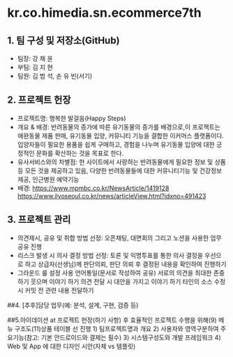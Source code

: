 # kr.co.himedia.sn.ecommerce7th

## 1. 팀 구성 및 저장소(GitHub)
- 팀장: 강 채 윤
- 부팀: 김 지 현
- 팀원: 김 범 석, 손 유 빈(서기)

## 2. 프로젝트 헌장
-  프로젝트명: 행복한 발걸음(Happy Steps)
- 개요 & 배경:
	반려동물의 증가에 따른 유기동물의 증가를 배경으로,이 프로젝트는 애완동물 제품 판매, 유기동물 입양, 커뮤니티 기능을 결합한 이커머스 플랫폼이다. 
	입양자들이 필요한 용품을 쉽게 구매하고, 경험을 나누며 유기동물 입양에 대한 긍정적인 문화를 확산하는 것을 목표로 한다.
- 유사서비스와의 차별점:
	한 사이트에서 사랑하는 반려동물에게 필요한 정보 및 상품 등 모든 것을 제공하고 있음, 다양한 반려동물들에 대한 커뮤니티기능 및 건강정보 제공, 인근병원 예약기능
- 배경:
	https://www.mpmbc.co.kr/NewsArticle/1419128 <br>
	https://www.ilyoseoul.co.kr/news/articleView.html?idxno=491423
	
## 3. 프로젝트 관리
- 의견제시, 공유 및 취합 방법 선정:
	오픈채팅, 대면회의 그리고 노션을 사용한 업무 공유 진행
- 리스크 발생 시 의사 결정 방법 선정:
	토론 및 익명투표를 통한 의사 결정을 우선으로 하고 상급자(선생님)께 판단의뢰, 판단 의뢰 후 결정된 내용을 확인하여 진행하기
- 그라운드 룰 설정
	사용 언어통일(문서로 작성하여 공유)
	서로의 의견을 최대한 존중하기
	웃으며 이야기 하기
	의견 전달 시 대안을 가지고 이야기 하기
	타인의 소스 수정 시 커밋 전 관련 내용 전달하기

##4. [추후]담당 업무(예: 분석, 설계, 구현, 검증 등)

##5.아이데이션 at 프로젝트 헌장(하기 사항) 후 효율적인 프로젝트 수행을 위해(9) 메뉴 구조도(11)상품 테이블 선 진행
	1) 팀프로젝트명과 개요
	2) 사용자와 영역구분하여 주요기능(참고: 기본 안드로이드와 결제는 필수)
	3) 시스템구성도와 개발 프레임워크
	4) Web 및 App 에 대한 디자인 시안(자체 vs 템플릿)